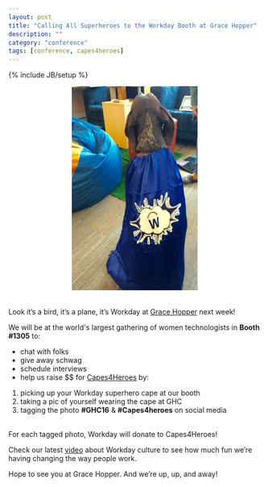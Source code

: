 ```yaml
---
layout: post
title: "Calling All Superheroes to the Workday Booth at Grace Hopper"
description: ""
category: "conference"
tags: [conference, capes4heroes]
---
```

{% include JB/setup %}
<div style="margin:auto ; width:50%">
<img title="This dog supports Capes4Heroes" src="/assets/ghc16/workday_cape_dog.jpg"
  height="405" width="250"/>
</div>
<br/>

Look it’s a bird, it’s a plane, it’s Workday at [Grace Hopper](http://ghc.anitaborg.org/) next week!

We will be at the world's largest gathering of women technologists in **Booth #1305** to:

* chat with folks
* give away schwag
* schedule interviews
* help us raise $$ for [Capes4Heroes](http://capes4heroes.com/) by:
1. picking up your Workday superhero cape at our booth 
2. taking a pic of yourself wearing the cape at GHC
3. tagging the photo **#GHC16** & **#Capes4heroes** on social media

<br/>
For each tagged photo, Workday will donate to Capes4Heroes!

Check our latest [video](https://www.youtube.com/watch?v=Ky9DkwQuUjA&feature=youtu.be) about Workday culture to see how much fun we’re having changing the way people work.

Hope to see you at Grace Hopper.  And we’re up, up, and away!

